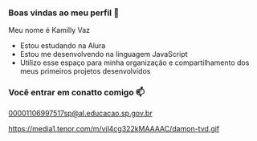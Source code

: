 ### Boas vindas ao meu perfil 💙

Meu nome é Kamilly Vaz

- Estou estudando na Alura
- Estou me desenvolvendo na linguagem JavaScript
- Utilizo esse espaço para minha organização e compartilhamento dos meus primeiros projetos desenvolvidos

### Você entrar em conatto comigo 📫

00001106997517sp@al.educacao.sp.gov.br

https://media1.tenor.com/m/vjl4cg322kMAAAAC/damon-tvd.gif
